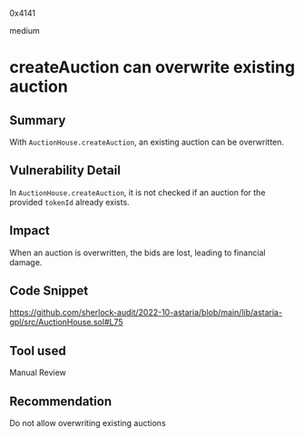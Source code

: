 0x4141

medium

# createAuction can overwrite existing auction

## Summary
With `AuctionHouse.createAuction`, an existing auction can be overwritten.

## Vulnerability Detail
In `AuctionHouse.createAuction`, it is not checked if an auction for the provided `tokenId` already exists.

## Impact
When an auction is overwritten, the bids are lost, leading to financial damage.

## Code Snippet
https://github.com/sherlock-audit/2022-10-astaria/blob/main/lib/astaria-gpl/src/AuctionHouse.sol#L75

## Tool used

Manual Review

## Recommendation
Do not allow overwriting existing auctions